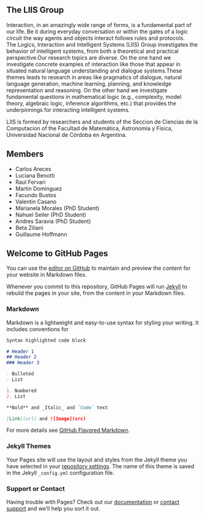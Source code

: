 ## The LIIS Group

Interaction, in an amazingly wide range of forms, is a fundamental part of our life.  Be it during everyday conversation or within the gates of a logic circuit the way agents and objects interact follows rules and protocols.  
The Logics, Interaction and Intelligent Systems (LIIS) Group investigates the behavior of intelligent systems, from both a theoretical and practical perspective.Our research topics are diverse.  On the one hand we investigate concrete examples of interaction like those that appear in situated natural language understanding and dialogue systems.These themes leads to research in areas like pragmatics of dialogue, natural language generation, machine learning, planning, and knowledge representation and reasoning. On the other hand we investigate fundamental questions in mathematical logic (e.g., complexity, model theory, algebraic logic, inference algorithms, etc.)  that provides the underpinnings for interacting intelligent systems.

LIIS is formed by researchers and students of the Seccion de Ciencias de la Computacion of the Facultad de Matemática, Astronomía y Física, Universidad Nacional de Córdoba en Argentina.

## Members ##
- Carlos Areces
- Luciana Benotti
- Raul Fervari
- Martin Dominguez
- Facundo Bustos
- Valentin Casano
- Marianela Morales (PhD Student)
- Nahuel Seiler (PhD Student)
- Andres Saravia (PhD Student)
- Beta Ziliani 
- Guillaume Hoffmann




## Welcome to GitHub Pages

You can use the [editor on GitHub](https://github.com/liisgroup/liisgroup.github.io/edit/master/README.md) to maintain and preview the content for your website in Markdown files.

Whenever you commit to this repository, GitHub Pages will run [Jekyll](https://jekyllrb.com/) to rebuild the pages in your site, from the content in your Markdown files.

### Markdown

Markdown is a lightweight and easy-to-use syntax for styling your writing. It includes conventions for

```markdown
Syntax highlighted code block

# Header 1
## Header 2
### Header 3

- Bulleted
- List

1. Numbered
2. List

**Bold** and _Italic_ and `Code` text

[Link](url) and ![Image](src)
```

For more details see [GitHub Flavored Markdown](https://guides.github.com/features/mastering-markdown/).

### Jekyll Themes

Your Pages site will use the layout and styles from the Jekyll theme you have selected in your [repository settings](https://github.com/liisgroup/liisgroup.github.io/settings). The name of this theme is saved in the Jekyll `_config.yml` configuration file.

### Support or Contact

Having trouble with Pages? Check out our [documentation](https://help.github.com/categories/github-pages-basics/) or [contact support](https://github.com/contact) and we’ll help you sort it out.
